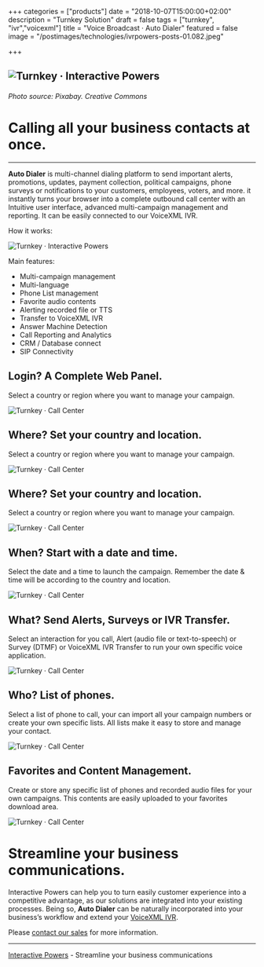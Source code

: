 +++
categories = ["products"]
date = "2018-10-07T15:00:00+02:00"
description = "Turnkey Solution"
draft = false
tags = ["turnkey", "ivr","voicexml"]
title = "Voice Broadcast · Auto Dialer"
featured = false
image = "/postimages/technologies/ivrpowers-posts-01.082.jpeg"

+++

![Turnkey · Interactive Powers](/postimages/technologies/ivrpowers-posts-01.082.jpeg)
-------
###### Photo source: Pixabay. Creative Commons

#	Calling all your business contacts at once.
---

**Auto Dialer** is multi-channel dialing platform to send important alerts, promotions, updates, payment collection, political campaigns, phone surveys or notifications to your customers, employees, voters, and more. it instantly turns your browser into a complete outbound call center with an Intuitive user interface, advanced multi-campaign management and reporting. It can be easily connected to our VoiceXML IVR.

How it works:

![Turnkey · Interactive Powers](/postimages/products/ivrpowers-turnkey-screen.012.png)

Main features:

* Multi-campaign management
* Multi-language 
* Phone List management 
* Favorite audio contents
* Alerting recorded file or TTS
* Transfer to VoiceXML IVR
* Answer Machine Detection
* Call Reporting and Analytics
* CRM / Database connect
* SIP Connectivity

## Login? A Complete Web Panel.

Select a country or region where you want to manage your campaign.

![Turnkey · Call Center](/postimages/products/ivrpowers-auto-dialer-slides.001.jpeg)

## Where? Set your country and location.

Select a country or region where you want to manage your campaign.

![Turnkey · Call Center](/postimages/products/ivrpowers-auto-dialer-slides.003.jpeg)

## Where? Set your country and location.

Select a country or region where you want to manage your campaign.

![Turnkey · Call Center](/postimages/products/ivrpowers-auto-dialer-slides.004.jpeg)

## When? Start with a date and time.

Select the date and a time to launch the campaign. Remember the date & time will be according to the country and location.

![Turnkey · Call Center](/postimages/products/ivrpowers-auto-dialer-slides.006.jpeg)

## What? Send Alerts, Surveys or IVR Transfer.

Select an interaction for you call, Alert (audio file or text-to-speech) or Survey (DTMF) or VoiceXML IVR Transfer to run your own specific voice application.

![Turnkey · Call Center](/postimages/products/ivrpowers-auto-dialer-slides.007.jpeg)

## Who? List of phones.

Select a list of phone to call, your can import all your campaign numbers or create your own specific lists. All lists make it easy to store and manage your contact.

![Turnkey · Call Center](/postimages/products/ivrpowers-auto-dialer-slides.008.jpeg)

## Favorites and Content Management.

Create or store any specific list of phones and recorded audio files for your own campaigns. This contents are easily uploaded to your favorites download area.

![Turnkey · Call Center](/postimages/products/ivrpowers-auto-dialer-slides.009.jpeg)

# Streamline your business communications.

Interactive Powers can help you to turn easily customer experience into a competitive advantage, as our solutions are integrated into your existing processes. Being so, **Auto Dialer** can be naturally incorporated into your business’s workflow and extend your [VoiceXML IVR](https://www.ivrpowers.com/voicexml/).

Please [contact our sales](https://www.ivrpowers.com/support-services/) for more information.

---
[Interactive Powers](http://www.ivrpowers.com/) - Streamline your business communications
